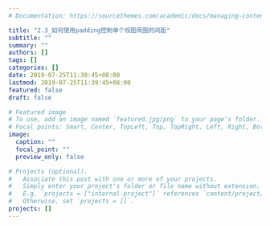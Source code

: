 ```yaml
---
# Documentation: https://sourcethemes.com/academic/docs/managing-content/

title: "2.3_如何使用padding控制单个视图周围的间距"
subtitle: ""
summary: ""
authors: []
tags: []
categories: []
date: 2019-07-25T11:39:45+08:00
lastmod: 2019-07-25T11:39:45+08:00
featured: false
draft: false

# Featured image
# To use, add an image named `featured.jpg/png` to your page's folder.
# Focal points: Smart, Center, TopLeft, Top, TopRight, Left, Right, BottomLeft, Bottom, BottomRight.
image:
  caption: ""
  focal_point: ""
  preview_only: false

# Projects (optional).
#   Associate this post with one or more of your projects.
#   Simply enter your project's folder or file name without extension.
#   E.g. `projects = ["internal-project"]` references `content/project/deep-learning/index.md`.
#   Otherwise, set `projects = []`.
projects: []
---
```

